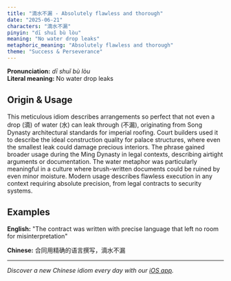 ```yaml
---
title: "滴水不漏 - Absolutely flawless and thorough"
date: "2025-06-21"
characters: "滴水不漏"
pinyin: "dī shuǐ bù lòu"
meaning: "No water drop leaks"
metaphoric_meaning: "Absolutely flawless and thorough"
theme: "Success & Perseverance"
---
```


**Pronunciation:** *dī shuǐ bù lòu*  
**Literal meaning:** No water drop leaks

## Origin & Usage

This meticulous idiom describes arrangements so perfect that not even a drop (滴) of water (水) can leak through (不漏), originating from Song Dynasty architectural standards for imperial roofing. Court builders used it to describe the ideal construction quality for palace structures, where even the smallest leak could damage precious interiors. The phrase gained broader usage during the Ming Dynasty in legal contexts, describing airtight arguments or documentation. The water metaphor was particularly meaningful in a culture where brush-written documents could be ruined by even minor moisture. Modern usage describes flawless execution in any context requiring absolute precision, from legal contracts to security systems.

## Examples

**English:** "The contract was written with precise language that left no room for misinterpretation"

**Chinese:** 合同用精确的语言撰写，滴水不漏

---

*Discover a new Chinese idiom every day with our [iOS app](https://apps.apple.com/us/app/daily-chinese-idioms/id6740611324).*
